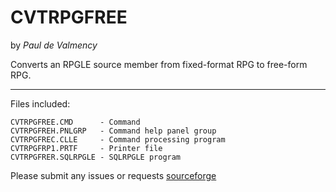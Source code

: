 # CVTRPGFREE

by *Paul de Valmency*

Converts an RPGLE source member from fixed-format RPG to free-form RPG.

----

Files included:

```
CVTRPGFREE.CMD      - Command
CVTRPGFREH.PNLGRP   - Command help panel group
CVTRPGFREC.CLLE     - Command processing program
CVTRPGFRP1.PRTF     - Printer file
CVTRPGFRER.SQLRPGLE - SQLRPGLE program
```

Please submit any issues or requests [sourceforge](https://sourceforge.net/p/cvtrpgfree/tickets/)
